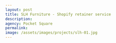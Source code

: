 ```yaml
---
layout: post
title: SLH Furniture - Shopify retainer service
description: 
agency: Pocket Square
permalink: 
image: /assets/images/projects/slh-01.jpg
---
```


